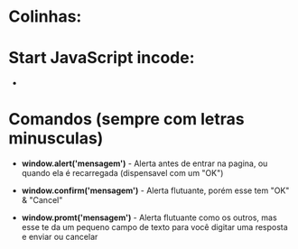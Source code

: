 # Colinhas:

# Start JavaScript incode: 
* <script>Script perto do fim do body</script>

# Comandos (sempre com letras minusculas)

* <b>window.alert('mensagem')</b> - Alerta antes de entrar na pagina, ou quando ela é recarregada (dispensavel com um "OK")

* <b>window.confirm('mensagem')</b> - Alerta flutuante, porém esse tem "OK" & "Cancel"

* <b>window.promt('mensagem')</b> - Alerta flutuante como os outros, mas esse te da um pequeno campo de texto para você digitar uma resposta e enviar ou cancelar

